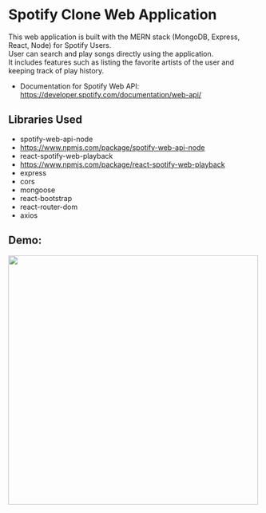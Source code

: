 # Spotify Clone Web Application

This web application is built with the MERN stack (MongoDB, Express, React, Node) for Spotify Users. <br>
User can search and play songs directly using the application. <br>
It includes features such as listing the favorite artists of the user and keeping track of play history. <br>

* Documentation for Spotify Web API: https://developer.spotify.com/documentation/web-api/

## Libraries Used
* spotify-web-api-node
* https://www.npmjs.com/package/spotify-web-api-node
* react-spotify-web-playback
* https://www.npmjs.com/package/react-spotify-web-playback
* express
* cors
* mongoose
* react-bootstrap
* react-router-dom
* axios


## Demo: <br>
<img src="https://media.giphy.com/media/fjPJcAJbz0yRQ5xmxw/giphy.gif" width="500">
<br>

